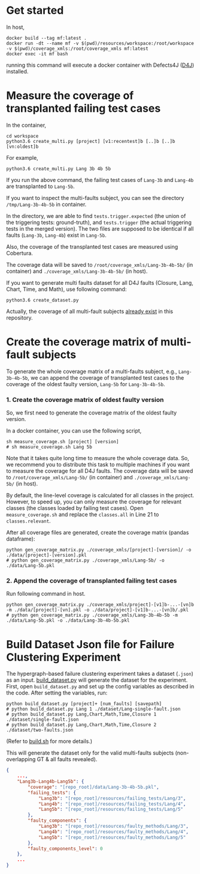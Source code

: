 # Get started

In host,
```shell
docker build --tag mf:latest .
docker run -dt --name mf -v $(pwd)/resources/workspace:/root/workspace -v $(pwd)/coverage_xmls:/root/coverage_xmls mf:latest
docker exec -it mf bash
```
running this command will execute a docker container with Defects4J ([D4J](https://github.com/rjust/defects4j)) installed.

# Measure the coverage of transplanted failing test cases
In the container,
```shell
cd workspace
python3.6 create_multi.py [project] [v1:recentest]b [..]b [..]b [vn:oldest]b
```

For example,
```shell
python3.6 create_multi.py Lang 3b 4b 5b
```

If you run the above command, the failing test cases of `Lang-3b` and `Lang-4b` are transplanted to `Lang-5b`.

If you want to inspect the multi-faults subject, you can see the directory `/tmp/Lang-3b-4b-5b` in container.

In the directory, we are able to find `tests.trigger.expected` (the union of the triggering tests: ground-truth), and `tests.trigger` (the actual triggering tests in the merged version).
The two files are supposed to be identical if all faults (`Lang-3b`, `Lang-4b`) exist in `Lang-5b`.

Also, the coverage of the transplanted test cases are measured using Cobertura.

The coverage data will be saved to `/root/coverage_xmls/Lang-3b-4b-5b/` (in container) and `./coverage_xmls/Lang-3b-4b-5b/` (in host).

If you want to generate multi faults dataset for all D4J faults (Closure, Lang, Chart, Time, and Math), use following command:
```shell
python3.6 create_dataset.py
```

Actually, the coverage of all multi-fault subjects [already exist](./coverage_xmls/) in this repository.

# Create the coverage matrix of multi-fault subjects

To generate the whole coverage matrix of a multi-faults subject, e.g., `Lang-3b-4b-5b`,
we can append the coverage of transplanted test cases to the coverage of the oldest faulty version, `Lang-5b` for `Lang-3b-4b-5b`.

### 1. Create the coverage matrix of oldest faulty version
So, we first need to generate the coverage matrix of the oldest faulty version.

In a docker container, you can use the following script,
```shell
sh measure_coverage.sh [project] [version]
# sh measure_coverage.sh Lang 5b
```
Note that it takes quite long time to measure the whole coverage data.
So, we recommend you to distribute this task to multiple machines if you want to measure the coverage for all D4J faults.
The coverage data will be saved to `/root/coverage_xmls/Lang-5b/` (in container) and `./coverage_xmls/Lang-5b/` (in host).

By default, the line-level coverage is calculated for all classes in the project.
However, to speed up, you can only measure the coverage for relevant classes (the classes loaded by failing test cases).
Open `measure_coverage.sh` and replace the `classes.all` in Line 21 to `classes.relevant`.

After all coverage files are generated, create the coverage matrix (pandas dataframe):
```shell
python gen_coverage_matrix.py ./coverage_xmls/[project]-[version]/ -o ./data/[project]-[version].pkl
# python gen_coverage_matrix.py ./coverage_xmls/Lang-5b/ -o ./data/Lang-5b.pkl
```

### 2. Append the coverage of transplanted failing test cases
Run following command in host.
```shell
python gen_coverage_matrix.py ./coverage_xmls/project]-[v1]b-...-[vn]b -m ./data/[project]-[vn].pkl -o ./data/project]-[v1]b-...-[vn]b/.pkl
# python gen_coverage_matrix.py ./coverage_xmls/Lang-3b-4b-5b -m ./data/Lang-5b.pkl -o ./data/Lang-3b-4b-5b.pkl
```

# Build Dataset Json file for Failure Clustering Experiment

The hypergraph-based failure clustering experiment takes a dataset (`.json`) as an input.
[build_dataset.py](./build_dataset.py) will generate the dataset for the experiment.
First, open `build_dataset.py` and set up the config variables as described in the code.
After setting the variables, run:

```shell
python build_dataset.py [project]+ [num_faults] [savepath]
# python build_dataset.py Lang 1 ./dataset/Lang-single-fault.json
# python build_dataset.py Lang,Chart,Math,Time,Closure 1 ./dataset/single-fault.json
# python build_dataset.py Lang,Chart,Math,Time,Closure 2 ./dataset/two-faults.json
```
(Refer to [build.sh](./build.sh) for more details.)

This will generate the dataset only for the valid multi-faults subjects (non-overlapping GT & all faults revealed).
```json
{
    ...,
    "Lang3b-Lang4b-Lang5b": {
        "coverage": "[repo_root]/data/Lang-3b-4b-5b.pkl",
        "failing_tests": {
            "Lang3b": "[repo_root]/resources/failing_tests/Lang/3",
            "Lang4b": "[repo_root]/resources/failing_tests/Lang/4",
            "Lang5b": "[repo_root]/resources/failing_tests/Lang/5"
        },
        "faulty_components": {
            "Lang3b": "[repo_root]/resources/faulty_methods/Lang/3",
            "Lang4b": "[repo_root]/resources/faulty_methods/Lang/4",
            "Lang5b": "[repo_root]/resources/faulty_methods/Lang/5"
        },
        "faulty_components_level": 0
    },
    ...
}
```